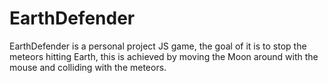 # EarthDefender
EarthDefender is a personal project JS game, the goal of it is to stop the meteors hitting Earth, this is achieved by moving the Moon around with the mouse and colliding with the meteors.
